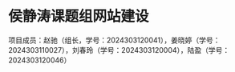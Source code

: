 # 侯静涛课题组网站建设
项目成员：赵驰（组长，学号：2024303120041），姜晓婷（学号：2024303110027），刘春玲（学号：2024303120004），陆盈（学号：2024303120046）
